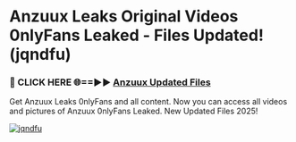 # Anzuux Leaks Original Videos 0nlyFans Leaked - Files Updated! (jqndfu)

<h3>🔴 CLICK HERE 🌐==►► <a href="https://mediafile.pages.dev?q=Anzuux&ref=D4RT" rel="nofollow">Anzuux Updated Files</a></h3>

Get Anzuux Leaks 0nlyFans and all content. Now you can access all videos and pictures of Anzuux 0nlyFans Leaked. New Updated Files 2025!

[![jqndfu](https://github.com/user-attachments/assets/8c521d6e-e6e3-4a75-9320-d58ab9d79d5b)](https://mediafile.pages.dev?q=Anzuux&ref=D4RT)